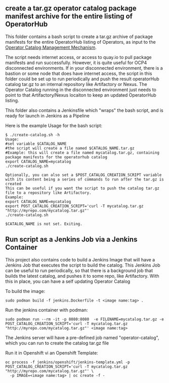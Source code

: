 ## create a tar.gz operator catalog package manifest archive for the entire listing of OperatorHub

This folder contains a bash script to create a tar.gz archive of package manifests for the entire OperatorHub listing of Operators, as input to the 
[Operator Catalog Management Mechanism](https://github.com/ldojo/ocp4-operator-catalog-management). 

The script needs internet access, or access to quay.io to pull package manifests and run successfully. However, it is quite useful
for OCP4 disconnected environments. If in your disconnected environment, there is a bastion or some node that does have internet access,
the script in this folder could be set up to run periodically and push the result operatorHub catalog tar.gz to an internal repository
like Artifactory or Nexus. The Operator Catalog running in the disconnected environment just needs to point to that Artifactory/Nexus locaiton
to keep an updated OperatorHub listing.

This folder also contains a Jenkinsfile which "wraps" the bash script, and is ready for launch in Jenkins as a Pipeline

Here is the example Usage for the bash script:
```
$ ./create-catalog.sh -h
Usage:
#set variable $CATALOG_NAME
#the script will create a file named $CATALOG_NAME.tar.gz
#Example: this will create a file named mycatalog.tar.gz, containing package manifests for the operatorhub catalog
export CATALOG_NAME=mycatalog
./create-catalog.sh

Optionally, you can also set a $POST_CATALOG_CREATION_SCRIPT variable with its content being a series of commands to run after the tar.gz is created
This can be useful if you want the script to push the catalog tar.gz file to a repository like Artifactory.
Example:
export CATALOG_NAME=mycatalog
export POST_CATALOG_CREATION_SCRIPT='curl -T mycatalog.tar.gz "http://myrepo.com/mycatalog.tar.gz"'
./create-catalog.sh

$CATALOG_NAME is not set. Exiting.
```

## Run script as a Jenkins Job via a Jenkins Container

This project also contains code to build a Jenkins Image that will have a Jenkins Job that executes the script to build the catalog. 
This Jenkins Job can be useful to run periodically, so that there is a background job that builds the latest catalog, and pushes it to 
some repo, like Artifactory. With this in place, you can have a self updating Operator Catalog

To build the image:
```
sudo podman build -f jenkins.Dockerfile -t <image name:tag> .
```

Run the jenkins container with podman:
```
sudo podman run --rm -it -p 8080:8080  -e FILENAME=mycatalog.tar.gz -e POST_CATALOG_CREATION_SCRIPT='curl -T mycatalog.tar.gz "http://myrepo.com/mycatalog.tar.gz"' <image name:tag>
```
The Jenkins server will have a pre-defined job named "operator-catalog", which you can run to create the catalog tar.gz file

Run it in Openshift vi an Openshift Template:
```
oc process -f jenkins/openshift/jenkins-template.yml -p POST_CATALOG_CREATION_SCRIPT='curl -T mycatalog.tar.gz "http://myrepo.com/mycatalog.tar.gz"' \
  -p IMAGE=<image name:tag> | oc create -f -
```

